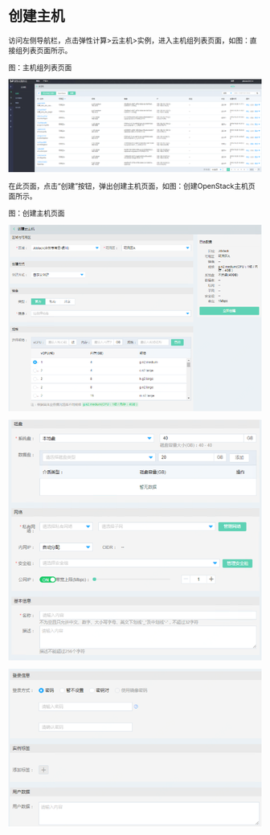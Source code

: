 # 创建主机

访问左侧导航栏，点击弹性计算>云主机>实例，进入主机组列表页面，如图：直接组列表页面所示。

图：主机组列表页面

![vm-1](../../../../image/JDFusion/vm-1.png)

在此页面，点击“创建”按钮，弹出创建主机页面，如图：创建OpenStack主机页面所示。

图：创建主机页面

![vm-2](../../../../image/JDFusion/vm-2.png)

![vm-3](../../../../image/JDFusion/vm-3.png)

![vm-4](../../../../image/JDFusion/vm-4.png)
